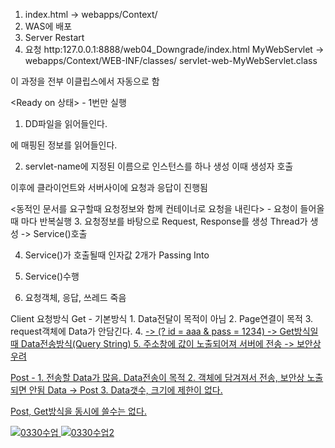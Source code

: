 1. index.html ->  webapps/Context/
2. WAS에 배포
3. Server Restart
4. 요청 http:127.0.0.1:8888/web04_Downgrade/index.html
MyWebServlet -> webapps/Context/WEB-INF/classes/ servlet-web-MyWebServlet.class

이 과정을 전부 이클립스에서 자동으로 함

<Ready on 상태> - 1번만 실행
1. DD파일을 읽어들인다.
 <servlet-name>
 <servlet-class>에 매핑된 정보를 읽어들인다.

2. servlet-name에 지정된 이름으로 인스턴스를 하나 생성 이때 생성자 호출

이후에 클라이언트와 서버사이에 요청과 응답이 진행됨

<동적인 문서를 요구할때 요청정보와 함께 컨테이너로 요청을 내린다> - 요청이 들어올 때 마다 반복실행
3. 요청정보를 바탕으로 Request, Response를 생성
  Thread가 생성 -> Service()호출

4. Service()가 호출될때 인자값 2개가 Passing Into

5. Service()수행

6. 요청객체, 응답, 쓰레드 죽음

Client 요청방식 
Get - 기본방식 1. Data전달이 목적이 아님
	        2. Page연결이 목적
	        3. request객체에 Data가 안담긴다.
	        4. <a href="AServlet"> -> <a href="AServlet ? id = aaa & pass = 1234">
		(? id = aaa & pass = 1234) -> Get방식일 때 Data전송방식(Query String)
	        5. 주소창에 값이 노출되어져 서버에 전송 -> 보안상 우려

Post - 1. 전송할 Data가 많음. Data전송이 목적
         2. 객체에 담겨져서 전송, 보안상 노출 되면 안됨 Data -> Post
         3. Data갯수, 크기에 제한이 없다.

Post, Get방식을 동시에 쓸수는 없다.
  
![0330수업](https://user-images.githubusercontent.com/43941396/126901239-c95c89da-a520-4402-8379-8297592940a3.png)
![0330수업2](https://user-images.githubusercontent.com/43941396/126901245-3b6e9ecd-c4e2-4288-81cb-ae212735bd1c.png)

